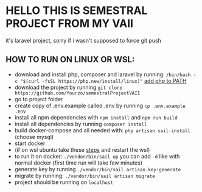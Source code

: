 <h1> HELLO THIS IS SEMESTRAL PROJECT FROM MY VAII</h1>

it's laravel project, sorry if i wasn't supposed to force git push
<h2>HOW TO RUN ON LINUX OR WSL:</h2>

* download and install php, composer and laravel by running: `/bin/bash -c "$(curl -fsSL https://php.new/install/linux)"` [add php to PATH](https://unix.stackexchange.com/questions/3809/how-can-i-make-a-program-executable-from-everywhere)
* download the project by running `git clone https://github.com/Yourzo/semestralProjectVAII`
* go to project folder
* create copy of .env.example called .env by running `cp .env.example .env`
* install all npm dependencies with `npm install` and `npm run build`
* install all dependencies by running `composer install`
* build docker-compose and all needed with: `php artisan sail:install` (choose mysql)
* start docker
* (if on wsl ubuntu take these [steps](https://learn.microsoft.com/en-us/windows/wsl/tutorials/wsl-containers) and restart the wsl)
* to run it on docker: `./vendor/bin/sail up` you can add `-d` like with normal docker (first time run will take few minutes)
* generate key by running `./vendor/bin/sail artisan key:generate`
* migrate by running: `./vendor/bin/sail artisan migrate`
* project should be running on `localhost`
